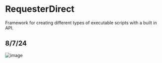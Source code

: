 # RequesterDirect
Framework for creating different types of executable scripts with a built in API.

## 8/7/24
![image](https://github.com/user-attachments/assets/e593772a-1418-45c9-b364-a67c03fe16ad)
